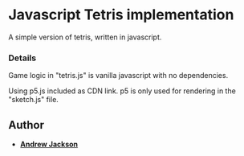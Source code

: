 # Javascript Tetris implementation

A simple version of tetris, written in javascript.

### Details

Game logic in "tetris.js" is vanilla javascript with no dependencies.

Using p5.js included as CDN link. p5 is only used for rendering in the "sketch.js" file.

## Author

- [**Andrew Jackson**](https://github.com/inactionjackson)
